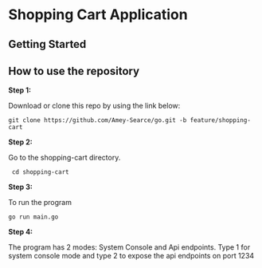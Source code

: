 # Shopping Cart Application



## Getting Started



## How to use the repository

**Step 1:**

Download or clone this repo by using the link below:

```
git clone https://github.com/Amey-Searce/go.git -b feature/shopping-cart
```

**Step 2:**

Go to the shopping-cart directory.

```
 cd shopping-cart
```

**Step 3:**

To run the program

```
go run main.go
```

**Step 4:**

The program has 2 modes: System Console and Api endpoints. Type 1 for system console mode and type 2 to expose the api endpoints on port 1234


  
